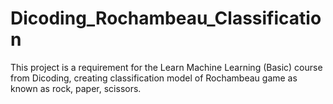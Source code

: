 # Dicoding_Rochambeau_Classification
This project is a requirement for the Learn Machine Learning (Basic) course from Dicoding, creating classification model of Rochambeau game as known as rock, paper, scissors.
